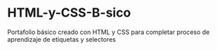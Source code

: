 # HTML-y-CSS-B-sico
Portafolio básico creado con HTML y CSS para completar proceso de aprendizaje de etiquetas y selectores
